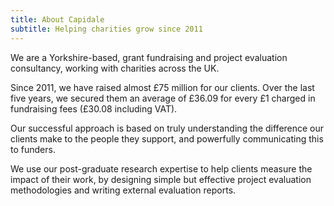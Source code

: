 ```yaml
---
title: About Capidale
subtitle: Helping charities grow since 2011
---
```


We are a Yorkshire-based, grant fundraising and project evaluation consultancy, working with charities across the UK.

Since 2011, we have raised almost £75 million for our clients. Over the last five years, we secured them an average of £36.09 for every £1 charged in fundraising fees (£30.08 including VAT).

Our successful approach is based on truly understanding the difference our clients make to the people they support, and powerfully communicating this to funders.

We use our post-graduate research expertise to help clients measure the impact of their work, by designing simple but effective project evaluation methodologies and writing external evaluation reports.
